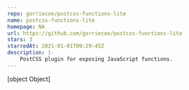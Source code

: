 ```yaml
---
repo: gorriecoe/postcss-functions-lite
name: postcss-functions-lite
homepage: NA
url: https://github.com/gorriecoe/postcss-functions-lite
stars: 3
starredAt: 2021-01-01T00:29:45Z
description: |-
    PostCSS plugin for exposing JavaScript functions.
---
```


[object Object]
